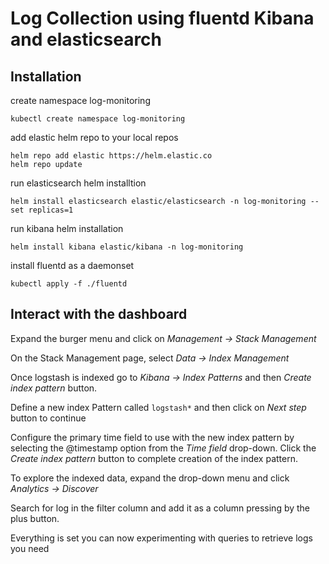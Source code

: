 # Log Collection using fluentd Kibana and elasticsearch

## Installation

create namespace log-monitoring
```
kubectl create namespace log-monitoring
```

add elastic helm repo to your local repos
```
helm repo add elastic https://helm.elastic.co
helm repo update
```

run elasticsearch helm installtion
```
helm install elasticsearch elastic/elasticsearch -n log-monitoring --set replicas=1
```

run kibana helm installation
```
helm install kibana elastic/kibana -n log-monitoring
```

install fluentd as a daemonset
```
kubectl apply -f ./fluentd
```

## Interact with the dashboard

Expand the burger menu and click on *Management -> Stack Management*

On the Stack Management page, select *Data -> Index Management*

Once logstash is indexed  go to *Kibana -> Index Patterns* and then *Create index pattern* button.

Define a new index Pattern called `logstash*` and then click on *Next step* button to continue

Configure the primary time field to use with the new index pattern by selecting the @timestamp option from the *Time field* drop-down. Click the *Create index pattern* button to complete creation of the index pattern.

To explore the indexed data, expand the drop-down menu and click *Analytics -> Discover*

Search for log in the filter column and add it as a column pressing by the plus button.

Everything is set you can now experimenting with queries to retrieve logs you need
